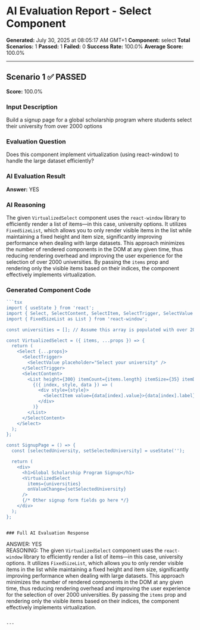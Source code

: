 # AI Evaluation Report - Select Component

**Generated:** July 30, 2025 at 08:05:17 AM GMT+1
**Component:** select
**Total Scenarios:** 1
**Passed:** 1
**Failed:** 0
**Success Rate:** 100.0%
**Average Score:** 100.0%

---

## Scenario 1 ✅ PASSED

**Score:** 100.0%

### Input Description
Build a signup page for a global scholarship program where students select their university from over 2000 options

### Evaluation Question
Does this component implement virtualization (using react-window) to handle the large dataset efficiently?

### AI Evaluation Result
**Answer:** YES

### AI Reasoning
The given `VirtualizedSelect` component uses the `react-window` library to efficiently render a list of items—in this case, university options. It utilizes `FixedSizeList`, which allows you to only render visible items in the list while maintaining a fixed height and item size, significantly improving performance when dealing with large datasets. This approach minimizes the number of rendered components in the DOM at any given time, thus reducing rendering overhead and improving the user experience for the selection of over 2000 universities. By passing the `items` prop and rendering only the visible items based on their indices, the component effectively implements virtualization.

### Generated Component Code
```typescript
```tsx
import { useState } from 'react';
import { Select, SelectContent, SelectItem, SelectTrigger, SelectValue } from '@/components/ui/select';
import { FixedSizeList as List } from 'react-window';

const universities = []; // Assume this array is populated with over 2000 university options

const VirtualizedSelect = ({ items, ...props }) => {
  return (
    <Select {...props}>
      <SelectTrigger>
        <SelectValue placeholder="Select your university" />
      </SelectTrigger>
      <SelectContent>
        <List height={300} itemCount={items.length} itemSize={35} itemData={items}>
          {({ index, style, data }) => (
            <div style={style}>
              <SelectItem value={data[index].value}>{data[index].label}</SelectItem>
            </div>
          )}
        </List>
      </SelectContent>
    </Select>
  );
};

const SignupPage = () => {
  const [selectedUniversity, setSelectedUniversity] = useState('');

  return (
    <div>
      <h1>Global Scholarship Program Signup</h1>
      <VirtualizedSelect
        items={universities}
        onValueChange={setSelectedUniversity}
      />
      {/* Other signup form fields go here */}
    </div>
  );
};
```
```

### Full AI Evaluation Response
```
ANSWER: YES  
REASONING: The given `VirtualizedSelect` component uses the `react-window` library to efficiently render a list of items—in this case, university options. It utilizes `FixedSizeList`, which allows you to only render visible items in the list while maintaining a fixed height and item size, significantly improving performance when dealing with large datasets. This approach minimizes the number of rendered components in the DOM at any given time, thus reducing rendering overhead and improving the user experience for the selection of over 2000 universities. By passing the `items` prop and rendering only the visible items based on their indices, the component effectively implements virtualization.
```

---

